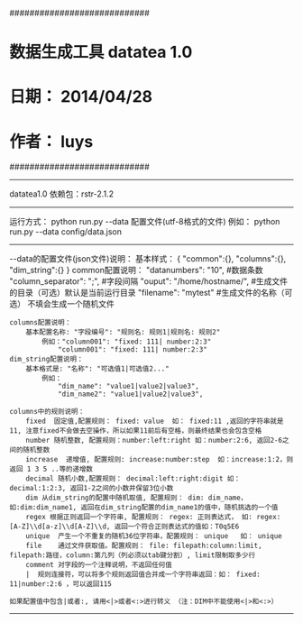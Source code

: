 ############################
# 数据生成工具 datatea 1.0
# 日期： 2014/04/28
# 作者： luys
############################

******************************
 datatea1.0
    依赖包：rstr-2.1.2
******************************
运行方式： python run.py --data 配置文件(utf-8格式的文件)
        例如： python run.py --data config/data.json
*************************************
--data的配置文件(json文件)说明：
    基本样式：
        {
            "common":{},
            "columns":{},
            "dim_string":{}
        }
    common配置说明：
        "datanumbers": "10",  #数据条数
        "column_separator": ";", #字段间隔
        "ouput": "/home/hostname/", #生成文件的目录（可选）默认是当前运行目录
        "filename": "mytest" #生成文件的名称（可选） 不填会生成一个随机文件

    columns配置说明：
        基本配置名称: "字段编号": "规则名: 规则1|规则名: 规则2"
            例如："column001": "fixed: 111| number:2:3"
                "column001": "fixed: 111| number:2:3"
    dim_string配置说明：
        基本格式是: "名称": "可选值1|可选值2..."
            例如：
                "dim_name": "value1|value2|value3",
                "dim_name2": "value1|value2|value3",

    columns中的规则说明：
        fixed  固定值,配置规则： fixed: value  如： fixed:11 ,返回的字符串就是 11, 注意fixed不会做去空操作，所以如果11前后有空格，则最终结果也会包含空格
        number 随机整数, 配置规则：number:left:right 如：number:2:6, 返回2-6之间的随机整数
        increase  递增值, 配置规则: increase:number:step  如：increase:1:2，则返回 1 3 5 ..等的递增数
        decimal 随机小数,配置规则： decimal:left:right:digit 如： decimal:1:2:3, 返回1-2之间的小数并保留3位小数
        dim 从dim_string的配置中随机取值, 配置规则： dim: dim_name，如:dim:dim_name1, 返回在dim_string配置的dim_name1的值中，随机挑选的一个值
        regex 根据正则返回一个字符串, 配置规则： regex: 正则表达式， 如: regex: [A-Z]\\d[a-z]\\d[A-Z]\\d, 返回一个符合正则表达式的值如：T0q5E6
        unique  产生一个不重复的随机36位字符串，配置规则： unique   如： unique
        file    通过文件获取值。配置规则： file: filepath:column:limit, filepath:路径，column:第几列（列必须以tab键分割）, limit限制取多少行
        comment 对字段的一个注释说明，不返回任何值
        |  规则连接符，可以将多个规则返回值合并成一个字符串返回：如： fixed: 11|number:2:6 ，可以返回115
        如果配置值中包含|或者:, 请用<|>或者<:>进行转义 （注：DIM中不能使用<|>和<:>）
*************************************